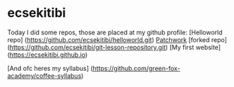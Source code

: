 # ecsekitibi

Today I did some repos, those are placed at my github profile: 
[Helloworld repo] (https://github.com/ecsekitibi/helloworld.git)
[Patchwork](https://github.com/ecsekitibi/patchwork.git)
[forked repo] (https://github.com/ecsekitibi/git-lesson-repository.git)
[My first website] (https://ecsekitibi.github.io)

[And ofc heres my syllabus] (https://github.com/green-fox-academy/coffee-syllabus)
